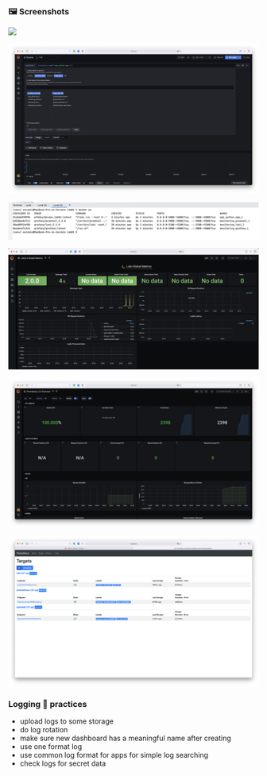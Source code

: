 ### **🖼 Screenshots**

![](screens/grafana.png)

![](screens/log_browser.png)

![](screens/docker_ps.png)

![](screens/loki_global_metrics.png)

![](screens/prom_overview.png)

![](screens/prom_targets.png)


 ### **Logging 💯 practices**
 - upload logs to some storage
 - do log rotation
 - make sure new dashboard has a meaningful name after creating 
 - use one format log
 - use common log format for apps for simple log searching
 - check logs for secret data